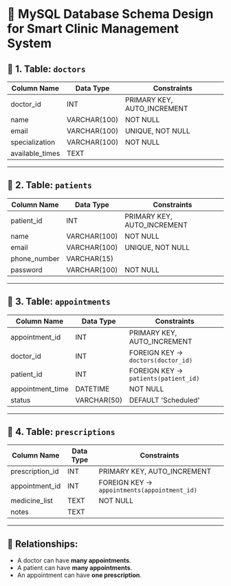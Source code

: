 
# 📘 MySQL Database Schema Design for Smart Clinic Management System

## 🔹 1. Table: `doctors`

| Column Name      | Data Type     | Constraints              |
|------------------|---------------|--------------------------|
| doctor_id        | INT           | PRIMARY KEY, AUTO_INCREMENT |
| name             | VARCHAR(100)  | NOT NULL                 |
| email            | VARCHAR(100)  | UNIQUE, NOT NULL         |
| specialization   | VARCHAR(100)  | NOT NULL                 |
| available_times  | TEXT          |                          |

---

## 🔹 2. Table: `patients`

| Column Name     | Data Type     | Constraints              |
|-----------------|---------------|--------------------------|
| patient_id      | INT           | PRIMARY KEY, AUTO_INCREMENT |
| name            | VARCHAR(100)  | NOT NULL                 |
| email           | VARCHAR(100)  | UNIQUE, NOT NULL         |
| phone_number    | VARCHAR(15)   |                          |
| password        | VARCHAR(100)  | NOT NULL                 |

---

## 🔹 3. Table: `appointments`

| Column Name      | Data Type     | Constraints                    |
|------------------|---------------|--------------------------------|
| appointment_id   | INT           | PRIMARY KEY, AUTO_INCREMENT    |
| doctor_id        | INT           | FOREIGN KEY → `doctors(doctor_id)` |
| patient_id       | INT           | FOREIGN KEY → `patients(patient_id)` |
| appointment_time | DATETIME      | NOT NULL                       |
| status           | VARCHAR(50)   | DEFAULT 'Scheduled'            |

---

## 🔹 4. Table: `prescriptions`

| Column Name     | Data Type     | Constraints                    |
|-----------------|---------------|--------------------------------|
| prescription_id | INT           | PRIMARY KEY, AUTO_INCREMENT    |
| appointment_id  | INT           | FOREIGN KEY → `appointments(appointment_id)` |
| medicine_list   | TEXT          | NOT NULL                       |
| notes           | TEXT          |                                |

---

## 🔗 Relationships:
- A doctor can have **many appointments**.
- A patient can have **many appointments**.
- An appointment can have **one prescription**.

